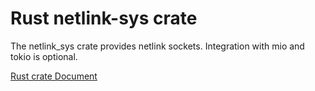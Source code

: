 # Rust netlink-sys crate

The netlink_sys crate provides netlink sockets.
Integration with mio and tokio is optional.

[Rust crate Document](https://docs.rs/netlink-sys/)
